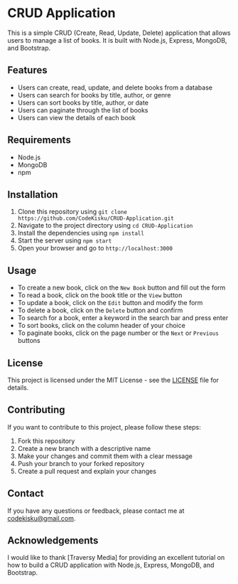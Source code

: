 # CRUD Application

This is a simple CRUD (Create, Read, Update, Delete) application that allows users to manage a list of books. It is built with Node.js, Express, MongoDB, and Bootstrap.

## Features

- Users can create, read, update, and delete books from a database
- Users can search for books by title, author, or genre
- Users can sort books by title, author, or date
- Users can paginate through the list of books
- Users can view the details of each book

## Requirements

- Node.js
- MongoDB
- npm

## Installation

1. Clone this repository using `git clone https://github.com/CodeKisku/CRUD-Application.git`
2. Navigate to the project directory using `cd CRUD-Application`
3. Install the dependencies using `npm install`
4. Start the server using `npm start`
5. Open your browser and go to `http://localhost:3000`

## Usage

- To create a new book, click on the `New Book` button and fill out the form
- To read a book, click on the book title or the `View` button
- To update a book, click on the `Edit` button and modify the form
- To delete a book, click on the `Delete` button and confirm
- To search for a book, enter a keyword in the search bar and press enter
- To sort books, click on the column header of your choice
- To paginate books, click on the page number or the `Next` or `Previous` buttons

## License

This project is licensed under the MIT License - see the [LICENSE](LICENSE) file for details.

## Contributing

If you want to contribute to this project, please follow these steps:

1. Fork this repository
2. Create a new branch with a descriptive name
3. Make your changes and commit them with a clear message
4. Push your branch to your forked repository
5. Create a pull request and explain your changes

## Contact

If you have any questions or feedback, please contact me at codekisku@gmail.com.

## Acknowledgements

I would like to thank [Traversy Media] for providing an excellent tutorial on how to build a CRUD application with Node.js, Express, MongoDB, and Bootstrap.
